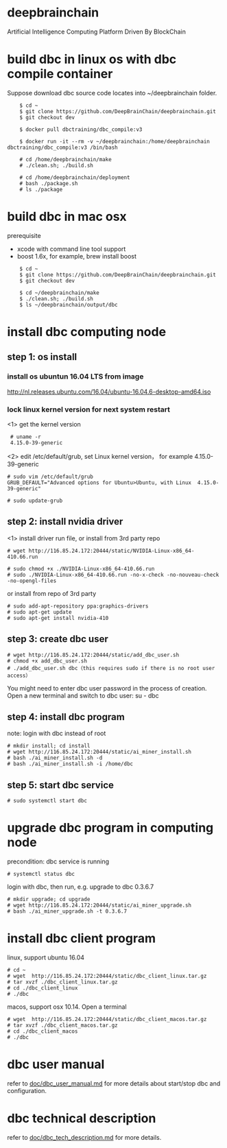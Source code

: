 # deepbrainchain
Artificial Intelligence Computing Platform Driven By BlockChain

# build dbc in linux os with dbc compile container
Suppose download dbc source code locates into ~/deepbrainchain folder.
```
    $ cd ~
    $ git clone https://github.com/DeepBrainChain/deepbrainchain.git
    $ git checkout dev
    
    $ docker pull dbctraining/dbc_compile:v3
    
    $ docker run -it --rm -v ~/deepbrainchain:/home/deepbrainchain dbctraining/dbc_compile:v3 /bin/bash
    
    # cd /home/deepbrainchain/make
    # ./clean.sh; ./build.sh
    
    # cd /home/deepbrainchain/deployment
    # bash ./package.sh
    # ls ./package
```



# build dbc in mac osx
   
prerequisite

* xcode with command line tool support
* boost 1.6x, for example, brew install boost    

   
```
    $ cd ~
    $ git clone https://github.com/DeepBrainChain/deepbrainchain.git
    $ git checkout dev
    
    $ cd ~/deepbrainchain/make
    $ ./clean.sh; ./build.sh
    $ ls ~/deepbrainchain/output/dbc 
```


# install dbc computing node

## step 1: os install 

### install os ubuntun 16.04 LTS from image
http://nl.releases.ubuntu.com/16.04/ubuntu-16.04.6-desktop-amd64.iso

### lock linux kernel version for next system restart
<1> get the kernel version
```
 # uname -r
 4.15.0-39-generic
```

<2> edit /etc/default/grub, set Linux kernel version， for example 4.15.0-39-generic
```
# sudo vim /etc/default/grub
GRUB_DEFAULT="Advanced options for Ubuntu>Ubuntu, with Linux  4.15.0-39-generic"
 
# sudo update-grub
```

## step 2: install nvidia driver

<1> install driver run file, or install from 3rd party repo
```
# wget http://116.85.24.172:20444/static/NVIDIA-Linux-x86_64-410.66.run

# sudo chmod +x ./NVIDIA-Linux-x86_64-410.66.run
# sudo ./NVIDIA-Linux-x86_64-410.66.run -no-x-check -no-nouveau-check -no-opengl-files
```

or install from repo of 3rd party
``` 
# sudo add-apt-repository ppa:graphics-drivers
# sudo apt-get update
# sudo apt-get install nvidia-410
```

## step 3: create dbc user
```
# wget http://116.85.24.172:20444/static/add_dbc_user.sh
# chmod +x add_dbc_user.sh
# ./add_dbc_user.sh dbc（this requires sudo if there is no root user access）
```
You might need to enter dbc user password in the process of creation.
Open a new terminal and switch to dbc user:  su - dbc


## step 4: install dbc program 
note: login with dbc instead of root
```
# mkdir install; cd install
# wget http://116.85.24.172:20444/static/ai_miner_install.sh
# bash ./ai_miner_install.sh -d
# bash ./ai_miner_install.sh -i /home/dbc
```

## step 5: start dbc service
``` 
# sudo systemctl start dbc
```

# upgrade dbc program in computing node
precondition: dbc service is running
```
# systemctl status dbc
```

login with dbc, then run, e.g. upgrade to dbc 0.3.6.7  
```
# mkdir upgrade; cd upgrade
# wget http://116.85.24.172:20444/static/ai_miner_upgrade.sh
# bash ./ai_miner_upgrade.sh -t 0.3.6.7
```

# install dbc client program
linux, support ubuntu 16.04
```
# cd ~
# wget  http://116.85.24.172:20444/static/dbc_client_linux.tar.gz
# tar xvzf ./dbc_client_linux.tar.gz
# cd ./dbc_client_linux
# ./dbc
```
macos, support osx 10.14. Open a terminal
```
# wget  http://116.85.24.172:20444/static/dbc_client_macos.tar.gz
# tar xvzf ./dbc_client_macos.tar.gz
# cd ./dbc_client_macos
# ./dbc
```

# dbc user manual
refer to [doc/dbc_user_manual.md](doc/dbc_user_manual.md) for more details about start/stop dbc and configuration.
 
# dbc technical description
refer to [doc/dbc_tech_description.md](doc/dbc_tech_description.md) for more details.
